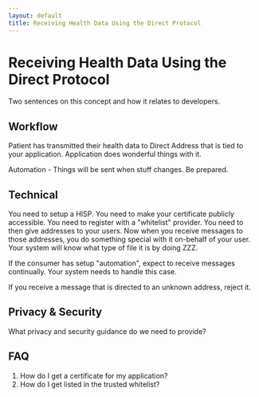 ```yaml
---
layout: default
title: Receiving Health Data Using the Direct Protocol
---
```


# Receiving Health Data Using the Direct Protocol

Two sentences on this concept and how it relates to developers.

## Workflow

Patient has transmitted their health data to Direct Address that is tied to your application. Application does wonderful things with it.

Automation - Things will be sent when stuff changes. Be prepared.

## Technical

You need to setup a HISP.
You need to make your certificate publicly accessible.
You need to register with a "whitelist" provider.
You need to then give addresses to your users.
Now when you receive messages to those addresses, you do something special with it on-behalf of your user.
Your system will know what type of file it is by doing ZZZ.

If the consumer has setup "automation", expect to receive messages continually. Your system needs to handle this case.

If you receive a message that is directed to an unknown address, reject it.

## Privacy & Security

What privacy and security guidance do we need to provide?

## FAQ

1. How do I get a certificate for my application?
2. How do I get listed in the trusted whitelist?